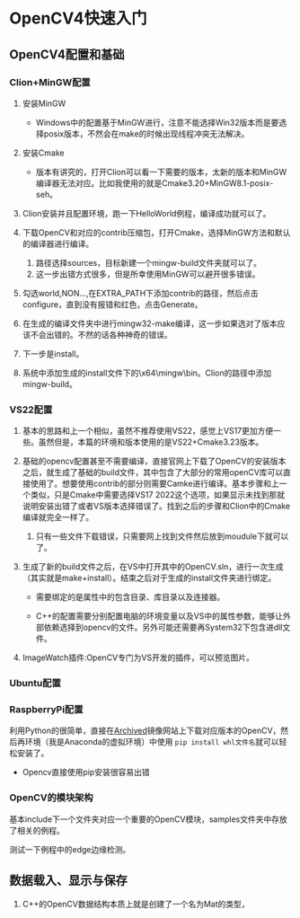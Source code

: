 # OpenCV4快速入门

## OpenCV4配置和基础

### Clion+MinGW配置

1. 安装MinGW
   - Windows中的配置基于MinGW进行，注意不能选择Win32版本而是要选择posix版本，不然会在make的时候出现线程冲突无法解决。

2. 安装Cmake
   - 版本有讲究的，打开Clion可以看一下需要的版本，太新的版本和MinGW编译器无法对应。比如我使用的就是Cmake3.20+MinGW8.1-posix-seh。
3. Clion安装并且配置环境，跑一下HelloWorld例程，编译成功就可以了。
4. 下载OpenCV和对应的contrib压缩包，打开Cmake，选择MinGW方法和默认的编译器进行编译。
   1. 路径选择sources，目标新建一个mingw-build文件夹就可以了。
   2. 这一步出错方式很多，但是所幸使用MinGW可以避开很多错误。
5. 勾选world,NON...,在EXTRA_PATH下添加contrib的路径，然后点击configure，直到没有报错和红色，点击Generate。
6. 在生成的编译文件夹中进行mingw32-make编译，这一步如果选对了版本应该不会出错的。不然的话各种神奇的错误。
7. 下一步是install。
8. 系统中添加生成的install文件下的\x64\mingw\bin。Clion的路径中添加mingw-build。

### VS22配置

1. 基本的思路和上一个相似，虽然不推荐使用VS22，感觉上VS17更加方便一些。虽然但是，本篇的环境和版本使用的是VS22+Cmake3.23版本。

2. 基础的opencv配置甚至不需要编译，直接官网上下载了OpenCV的安装版本之后，就生成了基础的build文件，其中包含了大部分的常用openCV库可以直接使用了。想要使用contrib的部分则需要Camke进行编译。基本步骤和上一个类似，只是Cmake中需要选择VS17 2022这个选项，如果显示未找到那就说明安装出错了或者VS版本选择错误了。找到之后的步骤和Clion中的Cmake编译就完全一样了。

   1. 只有一些文件下载错误，只需要网上找到文件然后放到moudule下就可以了。

3. 生成了新的build文件之后，在VS中打开其中的OpenCV.sln，进行一次生成（其实就是make+install）。结束之后对于生成的install文件夹进行绑定。

   - 需要绑定的是属性中的包含目录、库目录以及连接器。

   - C++的配置需要分别配置电脑的环境变量以及VS中的属性参数，能够让外部依赖选择到opencv的文件。另外可能还需要再System32下包含进dll文件。

4. ImageWatch插件:OpenCV专门为VS开发的插件，可以预览图片。

### Ubuntu配置

### RaspberryPi配置

利用Python的很简单，直接在[Archived](https://www.lfd.uci.edu/~gohlke/pythonlibs/)镜像网站上下载对应版本的OpenCV，然后再环境（我是Anaconda的虚拟环境）中使用 `pip install whl文件名`就可以轻松安装了。

- Opencv直接使用pip安装很容易出错

### OpenCV的模块架构

基本include下一个文件夹对应一个重要的OpenCV模块，samples文件夹中存放了相关的例程。

测试一下例程中的edge边缘检测。



## 数据载入、显示与保存

1. C++的OpenCV数据结构本质上就是创建了一个名为Mat的类型，
